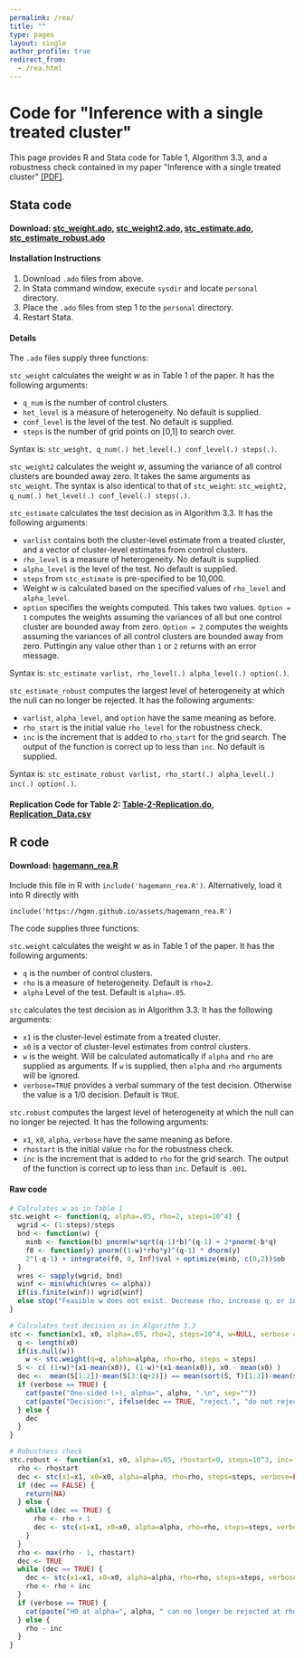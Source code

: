 ```yaml
---
permalink: /rea/
title: ""
type: pages
layout: single
author_profile: true
redirect_from:
  - /rea.html
---
```


# Code for "Inference with a single treated cluster"
This page provides R and Stata code for Table 1, Algorithm 3.3, and a robustness check contained in my paper "Inference with a single treated cluster" [[PDF]](/assets/hagemann_rea.pdf).

## Stata code

#### Download: [stc_weight.ado](/assets/stc_weight.ado), [stc_weight2.ado](/assets/stc_weight2.ado), [stc_estimate.ado](/assets/stc_estimate.ado), [stc_estimate_robust.ado](/assets/stc_estimate_robust.ado)

#### Installation Instructions

1. Download `.ado` files from above.
2. In Stata command window, execute `sysdir` and locate `personal` directory.
3. Place the `.ado` files from step 1 to the `personal` directory.
4. Restart Stata.

#### Details

The `.ado` files supply three functions:

`stc_weight` calculates the weight *w* as in Table 1 of the paper. It has the following arguments:
  * `q_num` is the number of control clusters.
  * `het_level` is a measure of heterogeneity. No default is supplied.
  * `conf_level` is the level of the test. No default is supplied.
  * `steps` is the number of grid points on [0,1] to search over.

Syntax is: `stc_weight, q_num(.) het_level(.) conf_level(.) steps(.)`.

`stc_weight2` calculates the weight *w*, assuming the variance of all control clusters are bounded away zero. It takes the same arguments as `stc_weight`. The syntax is also identical to that of `stc_weight`: `stc_weight2, q_num(.) het_level(.) conf_level(.) steps(.)`.

`stc_estimate` calculates the test decision as in Algorithm 3.3. It has the following arguments:
  * `varlist` contains both the cluster-level estimate from a treated cluster, and a vector of cluster-level estimates from control clusters.
  * `rho_level` is a measure of heterogeneity. No default is supplied.
  * `alpha_level` is the level of the test. No default is supplied.
  * `steps` from `stc_estimate` is pre-specified to be 10,000.
  * Weight *w* is calculated based on the specified values of `rho_level` and `alpha_level`.
  * `option` specifies the weights computed. This takes two values. `Option = 1` computes the weights assuming the variances of all but one control cluster are bounded away from zero. `Option = 2` computes the weights assuming the variances of all control clusters are bounded away from zero. Puttingin any value other than `1` or `2` returns with an error message.

Syntax is: `stc_estimate varlist, rho_level(.) alpha_level(.) option(.)`.

`stc_estimate_robust` computes the largest level of heterogeneity at which the null can no longer be rejected. It has the following arguments:
  * `varlist`, `alpha_level`, and `option` have the same meaning as before.
  * `rho_start` is the initial value `rho_level` for the robustness check.
  * `inc` is the increment that is added to `rho_start` for the grid search. The output of the function is correct up to less than `inc`. No default is supplied.

Syntax is: `stc_estimate_robust varlist, rho_start(.) alpha_level(.) inc(.) option(.)`.

#### Replication Code for Table 2: [Table-2-Replication.do](/assets/Table_2_Replication.do), [Replication_Data.csv](/assets/all_results.csv)

## R code

#### Download: [hagemann_rea.R](/assets/hagemann_rea.R)

Include this file in R with `include('hagemann_rea.R')`. Alternatively, load it into R directly with  

`include('https://hgmn.github.io/assets/hagemann_rea.R')`  

The code supplies three functions:

`stc.weight` calculates the weight *w* as in Table 1 of the paper. It has the following arguments:
  * `q` is the number of control clusters.
  * `rho` is a measure of heterogeneity. Default is `rho=2`.
  * `alpha` Level of the test. Default is `alpha=.05`.

`stc` calculates the test decision as in Algorithm 3.3. It has the following arguments:
  * `x1` is the cluster-level estimate from a treated cluster.
  * `x0` is a vector of cluster-level estimates from control clusters.
  * `w` is the weight. Will be calculated automatically if `alpha` and `rho` are supplied as arguments. If `w` is supplied, then `alpha` and `rho` arguments will be ignored.
  * `verbose=TRUE` provides a verbal summary of the test decision. Otherwise the value is a 1/0 decision. Default is `TRUE`.

`stc.robust` computes the largest level of heterogeneity at which the null can no longer be rejected. It has the following arguments:
  * `x1`, `x0`, `alpha`, `verbose` have the same meaning as before.
  * `rhostart` is the initial value `rho` for the robustness check.
  * `inc` is the increment that is added to `rho` for the grid search. The output of the function is correct up to less than `inc`. Default is `.001`.

#### Raw code

```R
# Calculates w as in Table 1
stc.weight <- function(q, alpha=.05, rho=2, steps=10^4) {
  wgrid <- (1:steps)/steps
  bnd <- function(w) {
    minb <- function(b) pnorm(w*sqrt(q-1)*b)^(q-1) + 2*pnorm(-b*q)
    f0 <- function(y) pnorm((1-w)*rho*y)^(q-1) * dnorm(y)
    2^(-q-1) + integrate(f0, 0, Inf)$val + optimize(minb, c(0,2))$ob
  }
  wres <- sapply(wgrid, bnd)
  winf <- min(which(wres <= alpha))
  if(is.finite(winf)) wgrid[winf]
  else stop("Feasible w does not exist. Decrease rho, increase q, or increase alpha.")
}

# Calculates test decision as in Algorithm 3.3
stc <- function(x1, x0, alpha=.05, rho=2, steps=10^4, w=NULL, verbose = TRUE) {
  q <- length(x0)
  if(is.null(w))
    w <- stc.weight(q=q, alpha=alpha, rho=rho, steps = steps)
  S <- c( (1+w)*(x1-mean(x0)), (1-w)*(x1-mean(x0)), x0 - mean(x0) )
  dec <-  mean(S[1:2])-mean(S[3:(q+2)]) == mean(sort(S, T)[1:2])-mean(sort(S, T)[3:(q+2)])
  if (verbose == TRUE) {
  	cat(paste("One-sided (>), alpha=", alpha, ".\n", sep=""))
  	cat(paste("Decision:", ifelse(dec == TRUE, "reject.", "do not reject.")))
  } else {
  	dec
  }
}

# Robustness check
stc.robust <- function(x1, x0, alpha=.05, rhostart=0, steps=10^3, inc=.001, verbose=TRUE) {
  rho <- rhostart
  dec <- stc(x1=x1, x0=x0, alpha=alpha, rho=rho, steps=steps, verbose=FALSE)
  if (dec == FALSE) {
  	return(NA)
  } else {
    while (dec == TRUE) {
      rho <- rho + 1
      dec <- stc(x1=x1, x0=x0, alpha=alpha, rho=rho, steps=steps, verbose=FALSE)
    }
  }
  rho <- max(rho - 1, rhostart)
  dec <- TRUE
  while (dec == TRUE) {
    dec <- stc(x1=x1, x0=x0, alpha=alpha, rho=rho, steps=steps, verbose=FALSE)
    rho <- rho + inc
  }
  if (verbose == TRUE) {
    cat(paste("H0 at alpha=", alpha, " can no longer be rejected at rho=", rho - inc, ".", sep=""))
  } else {
    rho - inc
  }
}
```
